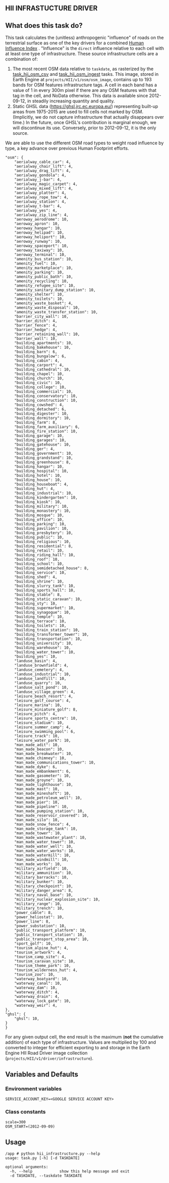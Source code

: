 HII INFRASTUCTURE DRIVER
---------------

## What does this task do?

This task calculates the (unitless) anthropogenic "influence" of roads on the terrestrial surface as one of the key
drivers for a combined [Human Influence Index](https://github.com/SpeciesConservationLandscapes/task_hii_weightedsum)
. "Influence" is the `direct` influence
relative to each cell with at least one type of infrastructure. These source infrastructure cells are a combination of:

1. The most recent OSM data relative to `taskdate`, as rasterized by the
   [task_hii_osm_csv](https://github.com/SpeciesConservationLandscapes/task_hii_osm_csv) and
   [task_hii_osm_ingest](https://github.com/SpeciesConservationLandscapes/task_hii_osm_ingest) tasks. This image,
   stored in Earth Engine at `projects/HII/v1/osm/osm_image`, contains up to 193
   bands for OSM features infrastructure tags. A cell in each band has a
   value of 1 in every 300m pixel if there are any OSM features with that tag in the cell, and NoData otherwise.
   This data is available since 2012-09-12, in steadily increasing quantity and quality.
2. Static GHSL data (https://ghsl.jrc.ec.europa.eu/) representing built-up areas from
   1975-2015 are used to fill cells not marked by OSM. (Implicitly, we do not capture infrastructure that actually disappears
   over time.) In the future, once GHSL's contribution is marginal enough, we will discontinue its use. Conversely,
   prior to 2012-09-12, it is the only source.

We are able to use the different OSM road types to weight road influence by type, a key advance over previous Human Footprint efforts.

```
"osm": {
    "aerialway_cable_car": 4,
    "aerialway_chair_lift": 4,
    "aerialway_drag_lift": 4,
    "aerialway_gondola": 4,
    "aerialway_j-bar": 4,
    "aerialway_magic_carpet": 4,
    "aerialway_mixed_lift": 4,
    "aerialway_platter": 4,
    "aerialway_rope_tow": 4,
    "aerialway_station": 4,
    "aerialway_t-bar": 4,
    "aerialway_yes": 4,
    "aerialway_zip_line": 4,
    "aeroway_aerodrome": 10,
    "aeroway_apron": 10,
    "aeroway_hangar": 10,
    "aeroway_helipad": 10,
    "aeroway_heliport": 10,
    "aeroway_runway": 10,
    "aeroway_spaceport": 10,
    "aeroway_taxiway": 10,
    "aeroway_terminal": 10,
    "amenity_bus_station": 10,
    "amenity_fuel": 10,
    "amenity_marketplace": 10,
    "amenity_parking": 10,
    "amenity_public_bath": 10,
    "amenity_recycling": 10,
    "amenity_refugee_site": 10,
    "amenity_sanitary_dump_station": 10,
    "amenity_shelter": 10,
    "amenity_toilets": 10,
    "amenity_waste_basket": 4,
    "amenity_waste_disposal": 10,
    "amenity_waste_transfer_station": 10,
    "barrier_city_wall": 10,
    "barrier_ditch": 4,
    "barrier_fence": 4,
    "barrier_hedge": 4,
    "barrier_retaining_wall": 10,
    "barrier_wall": 10,
    "building_apartments": 10,
    "building_bakehouse": 10,
    "building_barn": 6,
    "building_bungalow": 6,
    "building_cabin": 4,
    "building_carport": 4,
    "building_cathedral": 10,
    "building_chapel": 10,
    "building_church": 10,
    "building_civic": 10,
    "building_college": 10,
    "building_commercial": 10,
    "building_conservatory": 10,
    "building_construction": 10,
    "building_cowshed": 4,
    "building_detached": 6,
    "building_digester": 10,
    "building_dormitory": 10,
    "building_farm": 8,
    "building_farm_auxiliary": 6,
    "building_fire_station": 10,
    "building_garage": 10,
    "building_garages": 10,
    "building_gatehouse": 10,
    "building_ger": 4,
    "building_government": 10,
    "building_grandstand": 10,
    "building_greenhouse": 8,
    "building_hangar": 10,
    "building_hospital": 10,
    "building_hotel": 10,
    "building_house": 10,
    "building_houseboat": 4,
    "building_hut": 4,
    "building_industrial": 10,
    "building_kindergarten": 10,
    "building_kiosk": 10,
    "building_military": 10,
    "building_monastery": 10,
    "building_mosque": 10,
    "building_office": 10,
    "building_parking": 10,
    "building_pavilion": 10,
    "building_presbytery": 10,
    "building_public": 10,
    "building_religious": 10,
    "building_residential": 8,
    "building_retail": 10,
    "building_riding_hall": 10,
    "building_roof": 10,
    "building_school": 10,
    "building_semidetached_house": 8,
    "building_service": 10,
    "building_shed": 4,
    "building_shrine": 10,
    "building_slurry_tank": 10,
    "building_sports_hall": 10,
    "building_stable": 8,
    "building_static_caravan": 10,
    "building_sty": 10,
    "building_supermarket": 10,
    "building_synagogue": 10,
    "building_temple": 10,
    "building_terrace": 10,
    "building_toilets": 10,
    "building_train_station": 10,
    "building_transformer_tower": 10,
    "building_transportation": 10,
    "building_university": 10,
    "building_warehouse": 10,
    "building_water_tower": 10,
    "building_yes": 10,
    "landuse_basin": 4,
    "landuse_brownfield": 4,
    "landuse_cemetery": 4,
    "landuse_industrial": 10,
    "landuse_landfill": 10,
    "landuse_quarry": 10,
    "landuse_salt_pond": 10,
    "landuse_village_green": 4,
    "leisure_beach_resort": 4,
    "leisure_golf_course": 4,
    "leisure_marina": 10,
    "leisure_miniature_golf": 8,
    "leisure_pitch": 4,
    "leisure_sports_centre": 10,
    "leisure_stadium": 10,
    "leisure_summer_camp": 4,
    "leisure_swimming_pool": 6,
    "leisure_track": 10,
    "leisure_water_park": 10,
    "man_made_adit": 10,
    "man_made_beacon": 10,
    "man_made_breakwater": 10,
    "man_made_chimney": 10,
    "man_made_communications_tower": 10,
    "man_made_dyke": 6,
    "man_made_embankment": 6,
    "man_made_gasometer": 10,
    "man_made_groyne": 10,
    "man_made_lighthouse": 10,
    "man_made_mast": 10,
    "man_made_mineshaft": 10,
    "man_made_petroleum_well": 10,
    "man_made_pier": 10,
    "man_made_pipeline": 10,
    "man_made_pumping_station": 10,
    "man_made_reservoir_covered": 10,
    "man_made_silo": 10,
    "man_made_snow_fence": 4,
    "man_made_storage_tank": 10,
    "man_made_tower": 10,
    "man_made_wastewater_plant": 10,
    "man_made_water_tower": 10,
    "man_made_water_well": 10,
    "man_made_water_works": 10,
    "man_made_watermill": 10,
    "man_made_windmill": 10,
    "man_made_works": 10,
    "military_airfield": 10,
    "military_ammunition": 10,
    "military_barracks": 10,
    "military_bunker": 10,
    "military_checkpoint": 10,
    "military_danger_area": 8,
    "military_naval_base": 10,
    "military_nuclear_explosion_site": 10,
    "military_range": 10,
    "military_trench": 10,
    "power_cable": 8,
    "power_heliostat": 10,
    "power_line": 8,
    "power_substation": 10,
    "public_transport_platform": 10,
    "public_transport_station": 10,
    "public_transport_stop_area": 10,
    "sport_golf": 10,
    "tourism_alpine_hut": 4,
    "tourism_artwork": 4,
    "tourism_camp_site": 4,
    "tourism_caravan_site": 10,
    "tourism_theme_park": 10,
    "tourism_wilderness_hut": 4,
    "tourism_zoo": 10,
    "waterway_boatyard": 10,
    "waterway_canal": 10,
    "waterway_dam": 10,
    "waterway_ditch": 4,
    "waterway_drain": 4,
    "waterway_lock_gate": 10,
    "waterway_weir": 4,
},
"ghsl": {
    "ghsl": 10,
}
}
```

For any given output cell, the end result is the maximum (**not** the cumulative addition) of each type of infrastructure. Values are multiplied by 100 and converted to integer for efficient
exporting to and storage in the Earth Engine HII Road Driver image collection (`projects/HII/v1/driver/infrastructure`).

## Variables and Defaults

### Environment variables
```
SERVICE_ACCOUNT_KEY=<GOOGLE SERVICE ACCOUNT KEY>
```

### Class constants

```
scale=300
OSM_START=(2012-09-09)
```

## Usage

```
/app # python hii_infrastructure.py --help
usage: task.py [-h] [-d TASKDATE]

optional arguments:
  -h, --help            show this help message and exit
  -d TASKDATE, --taskdate TASKDATE
```
